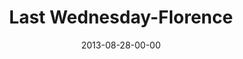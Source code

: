 ---
layout: message
category: message
series: "Go Forth"
title: "Last Wednesday-Florence"
date: 2013-08-28-00-00
message_id: 813
video-description: "Brian Tome talks about extending the invitation."
video-title: "Invitation to the Party"
video: "https://s3.amazonaws.com/crossroadsvideomessages/rsvp03.mp4"
video-poster: "https://www.crossroads.net/uploadedfiles/082813_LW_Florence_Still.jpg"
audio-description: ""
audio: "http://www.crossroads.net/players/media/hq/082813_flo_lw.mp3"
audio-title: "Last Wednesday - Florence"
audio-duration: "33:13"
---